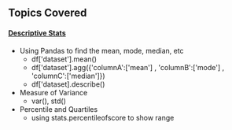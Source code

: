 <!-- Revision Section Starts -->
## Topics Covered
#### [Descriptive Stats](https://github.com/mommafish/BCG_Rise/tree/main/Statistics_Library/Intro_to_Statistical_Analysis/1115_Descriptive_Stats)
* Using Pandas to find the mean, mode, median, etc
  * df['dataset'].mean()
  * df['dataset'].agg({'columnA':['mean'] , 'columnB':['mode'] , 'columnC':['median']}) 
  * df['dataset].describe()
* Measure of Variance
  * var(), std()
* Percentile and Quartiles
  * using stats.percentileofscore to show range


<!-- Revision Section Ends -->